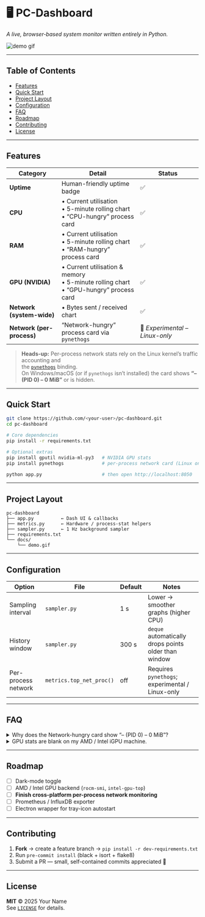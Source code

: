 # 🖥️ PC-Dashboard

_A live, browser-based system monitor written entirely in Python._

![demo gif](docs/demo.gif) <!-- Replace with an actual screenshot or GIF -->

---

## Table of Contents

- [Features](#features)
- [Quick Start](#quick-start)
- [Project Layout](#project-layout)
- [Configuration](#configuration)
- [FAQ](#faq)
- [Roadmap](#roadmap)
- [Contributing](#contributing)
- [License](#license)

---

## Features

| Category               | Detail                                                                                         | Status                            |
|------------------------|------------------------------------------------------------------------------------------------|-----------------------------------|
| **Uptime**             | Human-friendly uptime badge                                                                    | ✅                                |
| **CPU**                | • Current utilisation  <br>• 5-minute rolling chart  <br>• “CPU-hungry” process card           | ✅                                |
| **RAM**                | • Current utilisation  <br>• 5-minute rolling chart  <br>• “RAM-hungry” process card           | ✅                                |
| **GPU (NVIDIA)**       | • Current utilisation & memory  <br>• 5-minute rolling chart  <br>• “GPU-hungry” process card   | ✅                                |
| **Network (system-wide)** | • Bytes sent / received chart                                                              | ✅                                |
| **Network (per-process)** | “Network-hungry” process card via `pynethogs`                                               | 🚧 *Experimental – Linux-only*    |

> **Heads-up:** Per-process network stats rely on the Linux kernel’s traffic accounting and  
> the [`pynethogs`](https://github.com/raboof/pynethogs) binding.  
> On Windows/macOS (or if `pynethogs` isn’t installed) the card shows **“– (PID 0) – 0 MiB”** or is hidden.

---

## Quick Start

```bash
git clone https://github.com/<your-user>/pc-dashboard.git
cd pc-dashboard

# Core dependencies
pip install -r requirements.txt

# Optional extras
pip install gputil nvidia-ml-py3   # NVIDIA GPU stats
pip install pynethogs              # per-process network card (Linux only)

python app.py                      # then open http://localhost:8050
```

---

## Project Layout

```text
pc-dashboard
├── app.py          ← Dash UI & callbacks
├── metrics.py      ← Hardware / process-stat helpers
├── sampler.py      ← 1 Hz background sampler
├── requirements.txt
└── docs/
    └── demo.gif
```

---

## Configuration

| Option                | File         | Default | Notes                                                     |
|-----------------------|--------------|---------|-----------------------------------------------------------|
| Sampling interval     | `sampler.py` | 1 s     | Lower → smoother graphs (higher CPU)                      |
| History window        | `sampler.py` | 300 s   | `deque` automatically drops points older than window      |
| Per-process network   | `metrics.top_net_proc()` | off | Requires `pynethogs`; experimental / Linux-only           |

---

## FAQ

<details>
<summary>Why does the Network-hungry card show “– (PID 0) – 0 MiB”?</summary>

`psutil` cannot expose per-process traffic counters on most OSes.  
Install **pynethogs** on Linux (see *Quick Start*) or comment out the card in `app.py`.

</details>

<details>
<summary>GPU stats are blank on my AMD / Intel iGPU machine.</summary>

The current backend uses NVIDIA’s NVML.  
Multi-vendor support is on the roadmap — PRs welcome!

</details>

---

## Roadmap

- [ ] Dark-mode toggle  
- [ ] AMD / Intel GPU backend (`rocm-smi`, `intel-gpu-top`)  
- [ ] **Finish cross-platform per-process network monitoring**  
- [ ] Prometheus / InfluxDB exporter  
- [ ] Electron wrapper for tray-icon autostart  

---

## Contributing

1. **Fork** → create a feature branch → `pip install -r dev-requirements.txt`  
2. Run `pre-commit install` (black + isort + flake8)  
3. Submit a PR — small, self-contained commits appreciated 🙏  

---

## License

**MIT** © 2025 Your Name  
See [`LICENSE`](LICENSE) for details.
```

